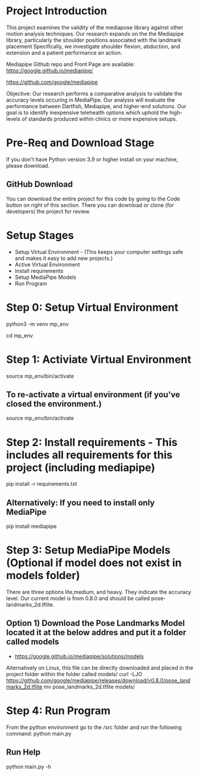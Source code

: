 # Project Introduction
This project examines the validity of the mediapose library against other motion analysis techniques.
Our research expands on the the Mediapipe library, particularly the shoulder positions associated with the landmark placement
Specifically, we investigate shoulder flexion, abduction, and extension and a patient performance an action.

Mediapipe Github repo and Front Page are available:
https://google.github.io/mediapipe/

https://github.com/google/mediapipe

Objective:
Our research performs a comparative analysis to validate the accuracy levels occuring in MediaPipe. Our analysis will evaluate the performance between Dartfish, Mediapipe, and higher-end solutions. Our goal is to identify inexpensive telehealth options which uphold the high-levels of standards produced within clinics or more expensive setups.

# Pre-Req and Download Stage 
  If you don't have Python version 3.9 or higher install on your machine, please download.
  
  ## GitHub Download
  You can download the entire project for this code by going to the Code button on right of this section.
  There you can download or clone (for developers) the project for review.
  

# Setup Stages
 * Setup Virtual Environment - (This keeps your computer settings safe and makes it easy to add new projects.) 
 * Active Virtual Environment
 * Install requirements
 * Setup MediaPipe Models
 * Run Program

# Step 0: Setup Virtual Environment 
 python3 -m venv mp_env
 
 cd mp_env
 
# Step 1: Activiate Virtual Environment
 source mp_env/bin/activate

## To re-activate a virtual environment (if you've closed the environment.)
source mp_env/bin/activate

# Step 2: Install requirements - This includes all requirements for this project (including mediapipe)
pip install -r requirements.txt

## Alternatively: If you need to install only MediaPipe
pip install mediapipe

# Step 3: Setup MediaPipe Models (Optional if model does not exist in models folder)
There are three options lite,medium, and heavy. They indicate the accuracy level. 
Our current model is from 0.8.0 and should be called pose-landmarks_2d.tflite.


## Option 1) Download the Pose Landmarks Model located it at the below addres and put it a folder called models

* https://google.github.io/mediapipe/solutions/models 

Alternatively on Linux, this file can be directly downloaded and placed in the project folder within the folder called models/
curl -LJO https://github.com/google/mediapipe/releases/download/v0.8.0/pose_landmarks_2d.tflite
mv pose_landmarks_2d.tflite models/

# Step 4: Run Program
From the python environment go to the /src folder and run the following command:
python main.py

## Run Help
python main.py -h
